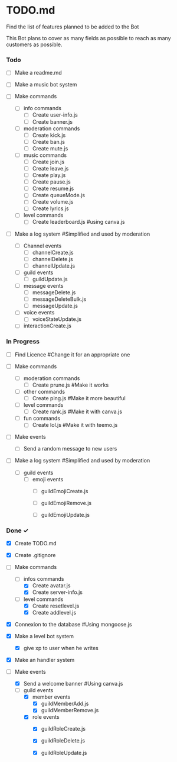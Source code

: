 # TODO.md

Find the list of features planned to be added to the Bot

This Bot plans to cover as many fields as possible to reach as many customers as possible.

### Todo

- [ ] Make a readme.md

- [ ] Make a music bot system

- [ ] Make commands
  - [ ] info commands
    - [ ] Create user-info.js
    - [ ] Create banner.js
  - [ ] moderation commands
    - [ ] Create kick.js
    - [ ] Create ban.js
    - [ ] Create mute.js
  - [ ] music commands
    - [ ] Create join.js
    - [ ] Create leave.js
    - [ ] Create play.js
    - [ ] Create pause.js
    - [ ] Create resume.js
    - [ ] Create queueMode.js
    - [ ] Create volume.js
    - [ ] Create lyrics.js
  - [ ] level commands
    - [ ] Create leaderboard.js #using canva.js

- [ ] Make a log system #Simplified and used by moderation
  - [ ] Channel events
    - [ ] channelCreate.js
    - [ ] channelDelete.js
    - [ ] channelUpdate.js
  - [ ] guild events
    - [ ] guildUpdate.js
  - [ ] message events
    - [ ] messageDelete.js
    - [ ] messageDeleteBulk.js
    - [ ] messageUpdate.js
  - [ ] voice events
    - [ ] voiceStateUpdate.js
  - [ ] interactionCreate.js

### In Progress

- [ ] Find Licence #Change it for an appropriate one

- [ ] Make commands
  - [ ] moderation commands
    - [ ] Create prune.js #Make it works
  - [ ] other commands
    - [ ] Create ping.js #Make it more beautiful
  - [ ] level commands
    - [ ] Create rank.js #Make it with canva.js
  - [ ] fun commands
    - [ ] Create lol.js #Make it with teemo.js

- [ ] Make events
  - [ ] Send a random message to new users

- [ ] Make a log system #Simplified and used by moderation
  - [ ] guild events
    - [ ] emoji events
      - [ ] guildEmojiCreate.js
      - [ ] guildEmojiRemove.js
      - [ ] guildEmojiUpdate.js

    

### Done ✓

- [x] Create TODO.md

- [x] Create .gitignore

- [ ] Make commands
  - [ ] infos commands
    - [x] Create avatar.js
    - [x] Create server-info.js
  - [ ] level commands
    - [x] Create resetlevel.js
    - [x] Create addlevel.js

- [x] Connexion to the database #Using mongoose.js

- [x] Make a level bot system
  - [x] give xp to user when he writes

- [x] Make an handler system

- [ ] Make events
  - [x] Send a welcome banner #Using canva.js
  - [ ] guild events
    - [x] member events
      - [x] guildMemberAdd.js
      - [x] guildMemberRemove.js
    - [x] role events
      - [x] guildRoleCreate.js
      - [x] guildRoleDelete.js
      - [x] guildRoleUpdate.js

